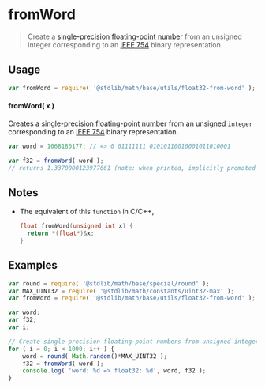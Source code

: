 fromWord
===
> Create a [single-precision floating-point number][ieee754] from an unsigned integer corresponding to an [IEEE 754][ieee754] binary representation.


<!-- <usage> -->
## Usage

``` javascript
var fromWord = require( '@stdlib/math/base/utils/float32-from-word' );
```

#### fromWord( x )

Creates a [single-precision floating-point number][ieee754] from an unsigned `integer` corresponding to an [IEEE 754][ieee754] binary representation.

``` javascript
var word = 1068180177; // => 0 01111111 01010110010001011010001

var f32 = fromWord( word );
// returns 1.3370000123977661 (note: when printed, implicitly promoted to float64)
```
<!-- </usage> -->

<!-- <notes> -->
## Notes

* The equivalent of this `function` in C/C++,

	``` c
	float fromWord(unsigned int x) {
	  return *(float*)&x;
	}
	```
<!-- </notes> -->

<!-- <examples> -->
## Examples

``` javascript
var round = require( '@stdlib/math/base/special/round' );
var MAX_UINT32 = require( '@stdlib/math/constants/uint32-max' );
var fromWord = require( '@stdlib/math/base/utils/float32-from-word' );

var word;
var f32;
var i;

// Create single-precision floating-point numbers from unsigned integers...
for ( i = 0; i < 1000; i++ ) {
	word = round( Math.random()*MAX_UINT32 );
	f32 = fromWord( word );
	console.log( 'word: %d => float32: %d', word, f32 );
}
```
<!-- </examples> -->

<!-- <links> -->
[ieee754]: https://en.wikipedia.org/wiki/IEEE_754-1985
<!-- </links> -->
